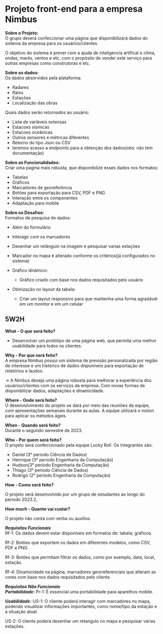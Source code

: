<h1>Projeto front-end para a empresa Nimbus</h1>

**Sobre o Projeto:** <br>
O grupo deverá confeccionar uma página que disponibilizará dados do sistema da empresa para os usuários/clientes

O objetivo do sistema é prever com a ajuda de inteligencia artifical o clima, ondas, marés, ventos e etc. 
com o propósito de vender este serviço para outras empresas como construtoras e etc.

**Sobre os dados:** <br>
Os dados absorvidos pela plataforma:
  * Radares
  * Raios
  * Estações
  * Localização das obras
    
Quais dados serão retornados ao usuário:
  * Lista de variáveis extensas
  * Estacoes sísmicas
  * Estacoes oceânicas
  * Outros sensores e métricas diferentes
  * Retorno do tipo Json ou CSV
  * teremos acesso a endpoints para a obtenção dos dados(obs: não tem documentação)

**Sobre as Funcionalidades:** <br>
 Criar uma pagina mais robusta, que disponibilize esses dados nos formatos:
  * Tabelas
  * Gráficos
  * Marcadores de georeferência
  * Botões para exportação para CSV, PDF e PNG
  * Interação entre os componentes
  * Adaptação para mobile

**Sobre os Desafios:** <br>
 Formatos de pesquisa de dados:
  * Além do formulário
  * Interagir com os marcadores
  * Desenhar um retângulo na imagem e pesquisar varias estações
  * Marcador no mapa é alterado conforme os critérios(já configurados no sistema)

 * Gráfico dinâmico:
   * Gráfico criado com base nos dados requisitados pelo usuário

 * Otimização no layout da tabela:
   * Criar um layout responsivo para que mantenha uma forma agradável em um monitor e em um celular

<h2>5W2H</h2>

**What - O que será feito?** <br>
- Desenvolver um protótipo de uma página web, que permita uma melhor usabilidade para todos os clientes. 

**Why - Por que será feito?** <br>
A empresa Nimbus possui um sistema de previsão personalizada por região de interesse e um histórico de dados disponíveis para exportação de relatórios e laudos.

-> A Nimbus deseja uma página robusta para melhorar a experiência dos usuários/clientes com os serviços da empresa. Com novas formas de disponibilizar dados, 
adaptações e dinamicidade.

**Where - Onde será feito?** <br>
O desenvolvimento do projeto se dará por meio das reuniões da equipe, com apresentações semanais durante as aulas.
A equipe utilizará o notion para aplicar os métodos ágeis.


**When - Quando será feito?** <br>
Durante o segundo semestre de 2023.

**Who - Por quem será feito?** <br>
 O projeto será confeccionado pela equipe Lucky Roll. Os Integrantes são:<br>
  * Daniel (3° periodo Ciência de Dados)<br>
  * Henrique (3° periodo Engenharia da Computação)<br>
  * Hudson(3° periodo Engenharia da Computação)<br>
  * Thiago (3° periodo Ciência de Dados)<br>
  * Rodrigo (2° periodo Engenharia da Computação)<br>


**How - Como será feito?** <br>

O projeto será desenvolvido por um grupo de estudantes ao longo do periodo 2023.2, 


**How much - Quanto vai custar?** <br>

O projeto não conta com verba ou auxílios

***Requisitos Funcionais*** <br>
Rf-1: Os dados devem estar disponíveis em formatos de: 
tabela; gráficos.

Rf-2: Botões que exportem os dados em diferentes modelos, como CSV, PDF e PNG.

Rf-3: Botões que permitam filtrar os dados, como por exemplo, data, local, estação.

Rf-4: Dinamicidade na página, marcadores georreferenciais que alteram as cores com base nos dados requisitados pelo cliente.


***Requisitos Não Funcionais*** <br>
***Portabilidade:***
Pr-1: É essencial uma portabilidade para aparelhos mobile.

***Usabilidade:***
US-1: O cliente poderá interagir com marcadores no mapa, podendo visualizar informações importantes, como nome/tipo da estação e a situação atual.

US-2: O cliente poderá desenhar um retangulo no mapa e pesquisar várias estações.

